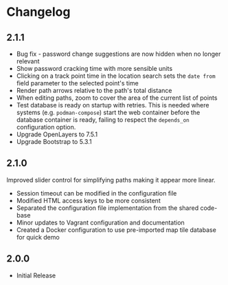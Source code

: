 <!-- -*- mode: markdown; -*- vim: set tw=78 ts=4 sts=0 sw=4 noet ft=markdown norl: -->

# Changelog

## 2.1.1

- Bug fix - password change suggestions are now hidden when no longer relevant
- Show password cracking time with more sensible units
- Clicking on a track point time in the location search sets the `date from`
  field parameter to the selected point's time
- Render path arrows relative to the path's total distance
- When editing paths, zoom to cover the area of the current list of points
- Test database is ready on startup with retries.  This is needed where
  systems (e.g. `podman-compose`) start the web container before the database
  container is ready, failing to respect the `depends_on` configuration
  option.
- Upgrade OpenLayers to 7.5.1
- Upgrade Bootstrap to 5.3.1

## 2.1.0

Improved slider control for simplifying paths making it appear more linear.

- Session timeout can be modified in the configuration file
- Modified HTML access keys to be more consistent
- Separated the configuration file implementation from the shared code-base
- Minor updates to Vagrant configuration and documentation
- Created a Docker configuration to use pre-imported map tile database for
  quick demo

## 2.0.0

- Initial Release
